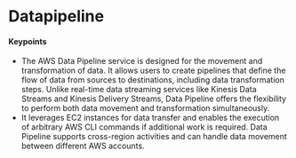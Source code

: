 # Datapipeline

#### Keypoints
- The AWS Data Pipeline service is designed for the movement and transformation of data. It allows users to create pipelines that define the flow of data from sources to destinations, including data transformation steps. Unlike real-time data streaming services like Kinesis Data Streams and Kinesis Delivery Streams, Data Pipeline offers the flexibility to perform both data movement and transformation simultaneously.
- It leverages EC2 instances for data transfer and enables the execution of arbitrary AWS CLI commands if additional work is required. Data Pipeline supports cross-region activities and can handle data movement between different AWS accounts.
